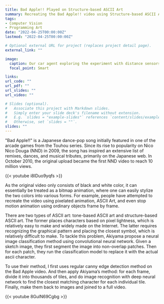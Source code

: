 ```yaml
---
title: Bad Apple!! Played on Structure-based ASCII Art
summary: Recreating the Bad Apple!! video using Structure-based ASCII Art by classifing image patches to symbols
tags:
- Computer Vision
- Programming Art
date: "2022-04-25T00:00:00Z"
lastmod: "2022-04-25T00:00:00Z"

# Optional external URL for project (replaces project detail page).
external_link: ""

image:
  caption: Our car agent exploring the experiment with distance sensors
  focal_point: Smart

links:
url_code: ""
url_pdf: ""
url_slides: ""
url_video: ""

# Slides (optional).
#   Associate this project with Markdown slides.
#   Simply enter your slide deck's filename without extension.
#   E.g. `slides = "example-slides"` references `content/slides/example-slides.md`.
#   Otherwise, set `slides = ""`.
slides: ""
---
```


"Bad Apple!!" is a Japanese dance-pop song initially featured in one of the arcade games from the Touhou series. Since its rise to popularity on Nico Nico Douga (NND) in 2009, the song has inspired an extensive list of remixes, dances, and musical tributes, primarily on the Japanese web. In October 2010, the original upload became the first NND video to reach 10 million views.

{{< youtube i8lDuo9yqfs >}}

As the original video only consists of black and white color, it can essentially be treated as a bitmap animation, where one can easily stylize the two colors into various forms. For example, people have attempted to recreate the video using pixelated animation, ASCII Art, and even stop motion animation using ordinary objects frame by frame.

There are two types of ASCII art: tone-based ASCII art and structure-based ASCII art. The former places characters based on pixel lightness, which is relatively easy to make and widely made on the Internet. The latter requires recognizing the graphical pattern and placing the closest symbol, which is relatively difficult to make. To tackle this problem, Akiyama propose a neural image classification method using convolutional neural network. Given a sketch image, they first segment the image into non-overlap patches. Then for each patch, they run the classification model to replace it with the actual ascii character. 

To use their method, I first uses regular canny edge detection method on the Bad Apple video. And then apply Akiyama’s method: for each frame, divide it into thousands of tiles, and do image recognition with deep neural network to find the closest matching character for each individual tile. Finally, make them back to images and joined to a full video. 


{{< youtube 8GulN69Cgbg >}}